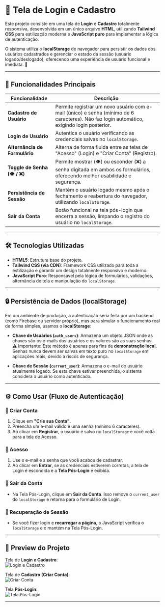 # 🔑 Tela de Login e Cadastro 

Este projeto consiste em uma tela de **Login** e **Cadastro** totalmente responsiva, desenvolvida em um único arquivo **HTML**, utilizando **Tailwind CSS** para estilização moderna e **JavaScript puro** para implementar a lógica de autenticação.  

O sistema utiliza o **localStorage** do navegador para persistir os dados dos usuários cadastrados e gerenciar o estado da sessão (usuário logado/deslogado), oferecendo uma experiência de usuário funcional e imediata. 🚀  

---

## 🚀 Funcionalidades Principais

| Funcionalidade           | Descrição                                                                                                                                   |
|--------------------------|---------------------------------------------------------------------------------------------------------------------------------------------|
| **Cadastro de Usuário**  | Permite registrar um novo usuário com e-mail (único) e senha (mínimo de 6 caracteres). Não faz login automático, exigindo login posterior.  |
| **Login de Usuário**     | Autentica o usuário verificando as credenciais salvas no `localStorage`.                                                                    |
| **Alternância de Formulário** | Alterna de forma fluida entre as telas de "Acesso" (Login) e "Criar Conta" (Registro).                                                  |
| **Toggle de Senha (👁️ / ❌)** | Permite mostrar (👁️) ou esconder (❌) a senha digitada em ambos os formulários, oferecendo melhor usabilidade e segurança.             |
| **Persistência de Sessão**   | Mantém o usuário logado mesmo após o fechamento e reabertura do navegador, utilizando `localStorage`.                                   |
| **Sair da Conta**        | Botão funcional na tela pós-login que encerra a sessão, limpando o registro do usuário no `localStorage`.                                   |

---

## 🛠️ Tecnologias Utilizadas

- **HTML5**: Estrutura base do projeto.  
- **Tailwind CSS (via CDN)**: Framework CSS utilizado para toda a estilização e garantir um design totalmente responsivo e moderno.  
- **JavaScript Puro**: Responsável pela lógica de formulários, validações, alternância de tela e manipulação do `localStorage`.  

---

## 🔒 Persistência de Dados (localStorage)

Em um ambiente de produção, a autenticação seria feita por um backend (como Firebase ou servidor próprio), mas para simular o funcionamento real de forma simples, usamos o **localStorage**:

- **Chave de Usuários (`auth_users`)**: Armazena um objeto JSON onde as chaves são os e-mails dos usuários e os valores são as suas senhas.  
  ⚠️ Importante: Este método é apenas para fins de **demonstração local**. Senhas nunca devem ser salvas em texto puro no `localStorage` em aplicações reais, devido a riscos de segurança.  

- **Chave de Sessão (`current_user`)**: Armazena o e-mail do usuário atualmente logado. Se esta chave estiver preenchida, o sistema considera o usuário como autenticado.  

---

## ⚙️ Como Usar (Fluxo de Autenticação)

### 🔹 Criar Conta
1. Clique em **"Crie sua Conta"**.  
2. Preencha um e-mail válido e uma senha (mínimo 6 caracteres).  
3. Ao clicar em **Registrar**, o usuário é salvo no `localStorage` e você volta para a tela de Acesso.  

### 🔹 Acesso
1. Use o e-mail e a senha que você acabou de cadastrar.  
2. Ao clicar em **Entrar**, se as credenciais estiverem corretas, a tela de Login é escondida e a **Tela Pós-Login** é exibida.  

### 🔹 Sair da Conta
- Na Tela Pós-Login, clique em **Sair da Conta**. Isso remove o `current_user` do `localStorage` e retorna para o formulário de Login.  

### 🔹 Recuperação de Sessão
- Se você fizer login e **recarregar a página**, o JavaScript verifica o `localStorage` e o mantém na Tela Pós-Login.  

---

## 📸 Preview do Projeto

Tela de **Login e Cadastro**:  
![Login e Cadastro](https://imgur.com/ffsfLTB)  

Tela de **Cadastro (Criar Conta)**:  
![Criar Conta](https://i.imgur.com/Mb8YfGq.png)  

Tela **Pós-Login**:  
![Tela Pós-Login](https://i.imgur.com/SoHnvBT.png)  

---
